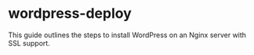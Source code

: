 # wordpress-deploy
This guide outlines the steps to install WordPress on an Nginx server with SSL support.
